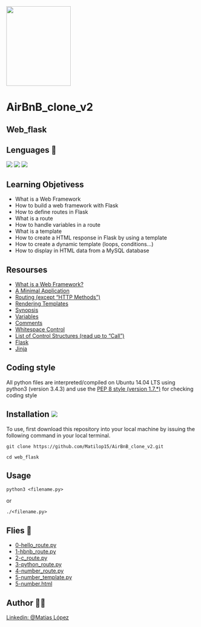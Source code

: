 <img src="https://blog.holbertonschool.com/wp-content/uploads/2020/04/unnamed-2.png" width="170" height="210">

# AirBnB_clone_v2
## Web_flask

## Lenguages 🤩
<img src="https://img.icons8.com/color/48/000000/python--v1.png"/> <img src="https://img.icons8.com/ios/48/000000/flask.png"/> <img src="https://img.icons8.com/color/48/000000/html-5--v1.png"/> 

## Learning Objetivess 
* What is a Web Framework
* How to build a web framework with Flask
* How to define routes in Flask
* What is a route
* How to handle variables in a route
* What is a template
* How to create a HTML response in Flask by using a template
* How to create a dynamic template (loops, conditions…)
* How to display in HTML data from a MySQL database

## Resourses 
* [What is a Web Framework?](https://intranet.hbtn.io/rltoken/iWopX7mh5JZI0BtpNmMOCA)
* [A Minimal Application](https://intranet.hbtn.io/rltoken/aY1qkYlIbCDDULBN6nJNYA)
* [Routing (except “HTTP Methods”)](https://intranet.hbtn.io/rltoken/bAqYEpI4Ph-zLU7EM8iXjg)
* [Rendering Templates](https://intranet.hbtn.io/rltoken/mpA3GC0bX8WOHO15xUL2Yw)
* [Synopsis](https://intranet.hbtn.io/rltoken/-JZxrxnDnOID141U1qDcew)
* [Variables](https://intranet.hbtn.io/rltoken/-qwqxJ6YyQ7Z9JvvPIE1AA)
* [Comments](https://intranet.hbtn.io/rltoken/TsdwbqCk1utlpeOhc5eUFg)
* [Whitespace Control](https://intranet.hbtn.io/rltoken/NR5WFn7I6qUTh-b70Od69Q)
* [List of Control Structures (read up to “Call”)](https://intranet.hbtn.io/rltoken/pyvwBzYKgoDeNQ6_QIwUsw)
* [Flask](https://intranet.hbtn.io/rltoken/k2C-4UmlYXgA6oMgO7fLgg)
* [Jinja](https://intranet.hbtn.io/rltoken/fid5cMJKYMaRJqL60PlUew)


## Coding style
All python files are interpreted/compiled on Ubuntu 14.04 LTS using python3 (version 3.4.3) and use the [PEP 8 style (version 1.7.*)](https://github.com/PyC\QA/pycodestyle) for checking coding style


## Installation <img src="https://img.icons8.com/fluency/48/000000/downloads-folder--v1.png"/>
To use, first download  this repository into your local machine by issuing the following command in your local terminal. 
```
git clone https://github.com/Matilop15/AirBnB_clone_v2.git
```
```
cd web_flask
```

## Usage
```
python3 <filename.py>
```
or
```
./<filename.py>
```

## Flies 📄
- [0-hello_route.py](https://github.com/Matilop15/AirBnB_clone_v2/tree/master/web_flask/0-hello_route.py)
- [1-hbnb_route.py](https://github.com/Matilop15/AirBnB_clone_v2/tree/master/web_flask/1-hbnb_route.py)
- [2-c_route.py](https://github.com/Matilop15/AirBnB_clone_v2/tree/master/web_flask/2-c_route.py)
- [3-python_route.py](https://github.com/Matilop15/AirBnB_clone_v2/tree/master/web_flask/3-python_route.py)
- [4-number_route.py](https://github.com/Matilop15/AirBnB_clone_v2/tree/master/web_flask/4-number_route.py)
- [5-number_template.py](https://github.com/Matilop15/AirBnB_clone_v2/tree/master/web_flask/5-number_template.py)
- [5-number.html](https://github.com/Matilop15/AirBnB_clone_v2/tree/master/web_flask/templates/5-number.html)

## Author 👨‍💻
[Linkedin: @Matias López](https://uy.linkedin.com/in/matias-l%C3%B3pez-777796194?trk=people-guest_people_search-card)
